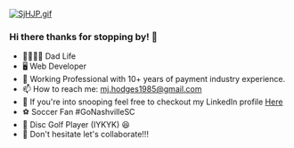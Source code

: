 [![SjHJP.gif](https://s13.gifyu.com/images/SjHJP.gif)](https://gifyu.com/image/SjHJP)
### Hi there thanks for stopping by! 👋

- 👨‍👩‍👧‍👧  Dad Life
- 🖥️  Web Developer
- 🏢  Working Professional with 10+ years of payment industry experience.
- 📫  How to reach me: mj.hodges1985@gmail.com
- 👀  If you're into snooping feel free to checkout my LinkedIn profile [Here](https://www.linkedin.com/in/michael-hodges-937225ba/)
- ⚽  Soccer Fan #GoNashvilleSC
- 🌲  Disc Golf Player (IYKYK) 😆
- 🤝  Don't hesitate let's collaborate!!! 
